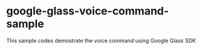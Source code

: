 google-glass-voice-command-sample
=================================

This sample codes demostrate the voice command using Google Glass SDK
